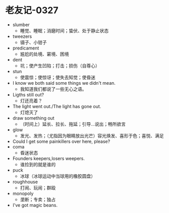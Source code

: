 # 老友记-0327


- slumber
  - 睡觉、睡眠；消磨时间；蛰伏、处于静止状态
- tweezers 
  - 镊子、小钳子
- predicament
  - 尴尬的处境、窘境、困境
- dent
  - 坑；使产生凹陷；打击；损伤（自尊心）
- stun
  - 使震惊；使惊讶；使失去知觉；使昏迷
- I know we both said some things we didn't mean.
  - 我知道我们都说了一些无心之语。
- Ligths still out?
  - 灯还亮着？
- The light went out./The light has gone out.
  - 灯熄灭了
- draw something out
  - （时间上）延长、拉长、拖延；引导...说出；畅所欲言
- glow
  - 发光、发热；（尤指因为眼睛放出光芒）容光焕发、喜形于色；喜悦、满足
- Could I get some painkillers over here, please?
- coma
  - 昏迷状态
- Founders keepers,losers weepers.
  - 谁捡到的就是谁的
- puck
  - 冰球（冰球运动中当球用的橡胶圆盘）
- roughhouse
  - 打闹、玩闹；群殴
- monopoly
  - 垄断；专卖；独占
- I've got magic beans.

